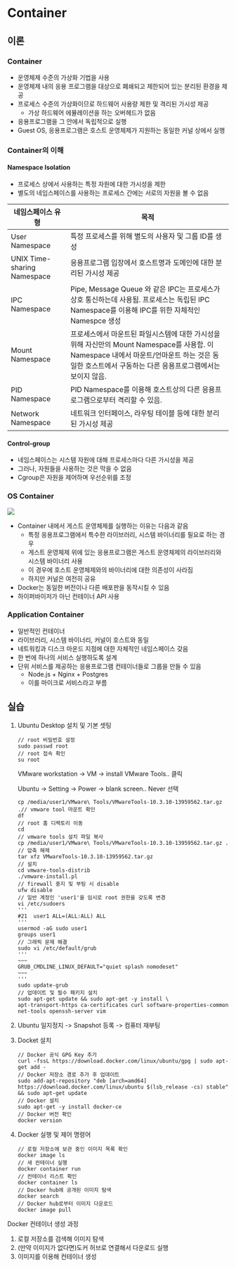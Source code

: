 # Container

## 이론

### Container

- 운영체제 수준의 가상화 기법을 사용
- 운영체제 내의 응용 프로그램을 대상으로 폐쇄되고 제한되어 있는 분리된 환경을 제공
- 프로세스 수준의 가상화이므로 하드웨어 사용량 제한 및 격리된 가시성 제공
  - 가상 하드웨어 에뮬레이션을 하는 오버헤드가 없음
- 응용프로그램을 그 안에서 독립적으로 실행
- Guest OS, 응용프로그램은 호스트 운영체제가 지원하는 동일한 커널 상에서 실행

### Container의 이해

#### Namespace Isolation

- 프로세스 상에서 사용하는 특정 자원에 대한 가시성을 제한
- 별도의 네임스페이스를 사용하는 프로세스 간에는 서로의 자원을 볼 수 없음

| 네임스페이스 유형           | 목적                                                         |
| --------------------------- | ------------------------------------------------------------ |
| User Namespace              | 특정 프로세스를 위해 별도의 사용자 및 그룹 ID를 생성         |
| UNIX Time-sharing Namespace | 응용프로그램 입장에서 호스트명과 도메인에 대한 분리된 가시성 제공 |
| IPC Namespace               | Pipe, Message Queue 와 같은 IPC는 프로세스가 상호 통신하는데 사용됨. 프로세스는 독립된 IPC Namespace를 이용해 IPC를 위한 자체적인 Namespce 생성 |
| Mount Namespace             | 프로세스에서 마운트된 파일시스템에 대한 가시성을 위해 자신만의 Mount Namespace를 사용함. 이 Namespace 내에서 마운트/언마운트 하는 것은 동일한 호스트에서 구동하는 다른 응용프로그램에서는 보이지 않음. |
| PID Namespace               | PID Namespace를 이용해 호스트상의 다른 응용프로그램으로부터 격리할 수 있음. |
| Network Namespace           | 네트워크 인터페이스, 라우팅 테이블 등에 대한 분리된 가시성 제공 |

#### Control-group

- 네임스페이스는 시스템 자원에 대해 프로세스마다 다른 가시성을 제공
- 그러나, 자원들을 사용하는 것은 막을 수 없음
- Cgroup은 자원을 제어하며 우선순위를 조정

### OS Container

![](https://blog.risingstack.com/content/images/2019/08/os-containers.jpg)

- Container 내에서 게스트 운영체제를 실행하는 이유는 다음과 같음
  - 특정 응용프로그램에서 특수한 라이브러리, 시스템 바이너리를 필요로 하는 경우
  - 게스트 운영체제 위에 있는 응용프로그램은 게스트 운영체제의 라이브러리와 시스템 바이너리 사용
  - 이 경우에 호스트 운영체제와의 바이너리에 대한 의존성이 사라짐
  - 하지만 커널은 여전히 공유
- Docker는 동일한 버전이나 다른 배포판을 동작시킬 수 있음
- 하이퍼바이저가 아닌 컨테이너 API 사용

### Application Container

- 일반적인 컨테이너
- 라이브러리, 시스템 바이너리, 커널이 호스트와 동일
- 네트워킹과 디스크 마운드 지점에 대한 자체적인 네임스페이스 갖음
- 한 번에 하나의 서비스 실행하도록 설계
- 단위 서비스를 제공하는 응용프로그램 컨테이너들로 그룹을 만들 수 있음
  - Node.js + Nginx + Postgres
  - 이를 마이크로 서비스라고 부름



## 실습

1. Ubuntu Desktop 설치 및 기본 셋팅

   ```
   // root 비밀번호 설정
   sudo passwd root
   // root 접속 확인
   su root
   ```

   VMware workstation ->  VM -> install VMware Tools.. 클릭

   Ubuntu -> Setting -> Power -> blank screen.. Never 선택

   ```
   cp /media/user1/VMware\ Tools/VMwareTools-10.3.10-13959562.tar.gz .// vmware tool 마운트 확인
   df
   // root 홈 디렉토리 이동
   cd
   // vmware tools 설치 파일 복사
   cp /media/user1/VMware\ Tools/VMwareTools-10.3.10-13959562.tar.gz .
   // 압축 해제
   tar xfz VMwareTools-10.3.10-13959562.tar.gz
   // 설치
   cd vmware-tools-distrib 
   ./vmware-install.pl
   // firewall 중지 및 부팅 시 disable
   ufw disable
   // 일반 계정인 'user1'을 임시로 root 권한을 갖도록 변경
   vi /etc/sudoers
   '''
   #21	user1 ALL=(ALL:ALL) ALL
   '''
   usermod -aG sudo user1
   groups user1
   // 그래픽 문제 해결
   sudo vi /etc/default/grub
   '''
   ~~~
   GRUB_CMDLINE_LINUX_DEFAULT="quiet splash nomodeset"
   ~~~
   '''
   sudo update-grub
   // 업데이트 및 필수 패키지 설치
   sudo apt-get update && sudo apt-get -y install \
   apt-transport-https ca-certificates curl software-properties-common net-tools openssh-server vim
   ```

2. Ubuntu 일지정지 -> Snapshot 등록 -> 컴퓨터 재부팅

3. Docket 설치

   ```
   // Docker 공식 GPG Key 추가
   curl -fssL https://download.docker.com/linux/ubuntu/gpg | sudo apt-get add -
   // Docker 저장소 경로 추가 후 업데이트
   sudo add-apt-repository "deb [arch=amd64] https://download.docker.com/linux/ubuntu $(lsb_release -cs) stable" && sudo apt-get update
   // Docker 설치
   sudo apt-get -y install docker-ce
   // Docker 버전 확인
   docker version
   ```

4. Docker 실행 및 제어 명령어

   ```
   // 로컬 저장소에 보관 중인 이미지 목록 확인
   docker image ls
   // 새 컨테이너 실행
   docker container run
   // 컨테이너 리스트 확인
   docker container ls
   // Docker hub에 공개된 이미지 탐색
   docker search
   // Docker hub로부터 이미지 다운로드
   docker image pull
   ```



Docker 컨테이너 생성 과정

1. 로컬 저장소를 검색해 이미지 탐색
2. (만약 이미지가 없다면)도커 허브로 연결해서 다운로드 실행
3. 이미지를 이용해 컨테이너 생성